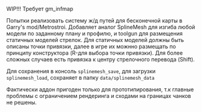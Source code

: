 WIP!!! Требует gm_infmap

Попытки реализовать систему ж/д путей для бесконечной карты в Garry's mod/Metrostroi.
Добавляет аналог SplineMesh для изгиба любой модели по заданному плану и профилю, и toolgun для размещения статичных моделей стрелок.
Для статичных моделей должны быть описаны точки привязки, далее в игре их можнно размещать по принципу конструктора (R-для выбора точки привязки).
Для более сложных случаев есть привязка к центру стрелочного перевода (Shift).

Для сохранения в консоль `splinemesh_save`, для загрузки `splinemesh_load`, сохраняет в папку `data/splinemesh_data`

Фактически аддон пригоден только для прототипирования, т.к главные проблемы с ограничением рендеринга и сходами на границах чанков не решены.
